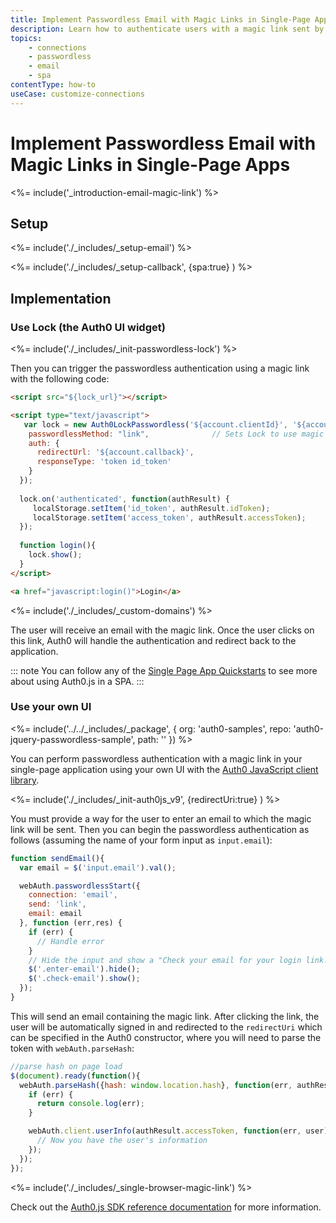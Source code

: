 ```yaml
---
title: Implement Passwordless Email with Magic Links in Single-Page Apps
description: Learn how to authenticate users with a magic link sent by email in a Single-Page Application (SPA).
topics:
    - connections
    - passwordless
    - email
    - spa
contentType: how-to
useCase: customize-connections
---
```

# Implement Passwordless Email with Magic Links in Single-Page Apps

<%= include('_introduction-email-magic-link') %>

## Setup

<%= include('./_includes/_setup-email') %>

<%= include('./_includes/_setup-callback', {spa:true} ) %>

## Implementation

### Use Lock (the Auth0 UI widget)

<%= include('./_includes/_init-passwordless-lock') %>

Then you can trigger the passwordless authentication using a magic link with the following code:

```html
<script src="${lock_url}"></script>

<script type="text/javascript">
   var lock = new Auth0LockPasswordless('${account.clientId}', '${account.namespace}', {
    passwordlessMethod: "link",              // Sets Lock to use magic link
    auth: {
      redirectUrl: '${account.callback}',
      responseType: 'token id_token'
    }
  });
  
  lock.on('authenticated', function(authResult) {
     localStorage.setItem('id_token', authResult.idToken);
     localStorage.setItem('access_token', authResult.accessToken);
  });
  
  function login(){
    lock.show();
  }
</script>

<a href="javascript:login()">Login</a>
```

<%= include('./_includes/_custom-domains') %>

The user will receive an email with the magic link. Once the user clicks on this link, Auth0 will handle the authentication and redirect back to the application.

::: note
You can follow any of the [Single Page App Quickstarts](/quickstart/spa) to see more about using Auth0.js in a SPA.
:::

### Use your own UI

<%= include('../../_includes/_package', {
  org: 'auth0-samples',
  repo: 'auth0-jquery-passwordless-sample',
  path: ''
}) %>

You can perform passwordless authentication with a magic link in your single-page application using your own UI with the [Auth0 JavaScript client library](/libraries/auth0js).

<%= include('./_includes/_init-auth0js_v9', {redirectUri:true} ) %>

You must provide a way for the user to enter an email to which the magic link will be sent. Then you can begin the passwordless authentication as follows (assuming the name of your form input as `input.email`):

```js
function sendEmail(){
  var email = $('input.email').val();

  webAuth.passwordlessStart({
    connection: 'email',
    send: 'link',
    email: email
  }, function (err,res) {
    if (err) {
      // Handle error
    }
    // Hide the input and show a "Check your email for your login link!" screen
    $('.enter-email').hide();
    $('.check-email').show();
  });
}
```

This will send an email containing the magic link. After clicking the link, the user will be automatically signed in and redirected to the `redirectUri` which can be specified in the Auth0 constructor, where you will need to parse the token with `webAuth.parseHash`:

```js
//parse hash on page load
$(document).ready(function(){
  webAuth.parseHash({hash: window.location.hash}, function(err, authResult) {
    if (err) {
      return console.log(err);
    }

    webAuth.client.userInfo(authResult.accessToken, function(err, user) {
      // Now you have the user's information
    });
  });
});
```

<%= include('./_includes/_single-browser-magic-link') %>


Check out the [Auth0.js SDK reference documentation](/libraries/auth0js) for more information.
